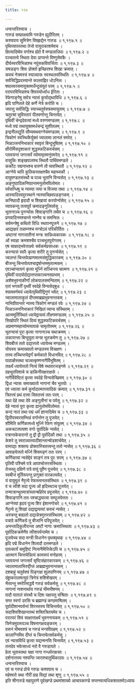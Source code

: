 ```yaml
---
title: १९७

---
```

धन्वन्तरिरुवाच ।  
गारुडं सम्प्रवक्ष्यामि गरुडेन ह्युदीरितम् ।  
कश्यपाय सुमित्रेण विषहृद्येन गारुडः ॥ १,१९७.१ ॥  
पृथिव्यापस्तथा तेजो वायुराकाशमेवच ।  
क्षित्यादिष्वेव वर्गाश्च ह्येते वै मण्डलाधिपाः ॥ १,१९७.२ ॥  
पञ्चतत्त्वे स्थिता देवाः प्राप्यन्ते विष्णुसेवकैः ।  
दीर्घस्वरविभिन्नाश्च नपुंसकविवर्जिताः ॥ १,१९७.३ ॥  
सषडङ्गः शिवः प्रोक्तो हृच्छिरश्च शिखा क्रमात् ।  
कवचं नेत्रमस्त्रं स्यान्न्यासः स्वस्थलसंस्थितिः ॥ १,१९७.४ ॥  
सर्वसिद्धिप्रदस्यान्ते कालवह्निर धोऽनिलः ।  
षष्ठस्वरसमायुक्तमर्धेन्दुसंयुतं परम् ॥ १,१९७.५ ॥  
परापरविभिन्नाश्च शिवस्योर्ध्वाध ईरिताः ।  
रेफेणाङ्गेषु सर्वत्र न्यासं कुर्याद्यथाविधि ॥ १,१९७.६ ॥  
हृदि पाणितले देहे कर्णे नेत्रे करोति च ।  
जपात्तु सर्वसिद्धिः स्याच्चतुर्वक्त्रसमायुताम् ॥ १,१९७.७ ॥  
चतुरश्रां सुविस्तारं पीतवर्णान्तु चिन्तयेत् ।  
पृथिवीं चेन्द्रदेवत्यां मध्ये वरुणमण्डलम् ॥ १,१९७.८ ॥  
मध्ये पद्मं तथायुक्तमर्धचन्द्रं सुशीतलम् ।  
इन्द्रनीलद्युतिं सौम्यमथवाग्नेयमण्डलम् ॥ १,१९७.९ ॥  
त्रिकोणं स्वस्थिकैर्युक्तं ज्वालामा लानलं स्मरेत् ।  
भिन्नाञ्जननिभाकारं स्ववृत्तं बिन्दुभूषितम् ॥ १,१९७.१० ॥  
क्षीरोर्मिसदृशाकारं शुद्धस्फटिकवर्चसम् ।  
प्लावयन्तं जगत्सर्वं व्योमामृतमनुंस्मरेत् ॥ १,१९७.११ ॥  
वासुकिः शङ्खपालश्च स्थितौ पार्थिवमण्डले ।  
कर्कोटः पद्मनाभश्च वारुणे तौ व्यवस्थितौ ॥ १,१९७.१२ ॥  
आग्नेये चापि कुलिकस्तक्षश्चैव महाब्जकौ ।  
वायुमण्डलसंस्थौ च पञ्च भूतानि विन्यसेत् ॥ १,१९७.१३ ॥  
अङ्गुष्ठादिकनिष्ठान्तमनुलोमविलोमतः ।  
पर्वसन्धिषु च न्यस्या जया च विजया तथा ॥ १,१९७.१४ ॥  
आस्यादिस्वपुरस्थाने न्यस्याच्छिवपडङ्गकम् ।  
कनिष्ठादौ हृदादौ च शिखायां करयोर्न्यसेत् ॥ १,१९७.१५ ॥  
व्यापकन्तु तत्वपूर्वं क्रमादङ्गुलिपर्वसु ।  
भूतानाञ्च पुनर्न्यासः शिवाङ्गानि तथैव च ॥ १,१९७.१६ ॥  
प्रणवादिनमश्चान्ते नाम्नैव च समन्वितः ।  
सर्वमन्त्रेषु कथितो विधिः स्थापनपूजने ॥ १,१९७.१७ ॥  
आद्याक्षरं तन्नाम्नश्च मन्त्रोऽयं परिकीर्तितः ।  
अष्टानां नागजातीनां मन्त्रः सान्निध्यकारकः ॥ १,१९७.१८ ॥  
ओं स्वाहा क्रमशश्चैव पञ्चभूतपुरोगतम् ।  
एष साक्षाद्भवेत्तार्क्ष्यः सर्वकर्मप्रसाधकः ॥ १,१९७.१९ ॥  
करन्यासं स्वरैः कृत्वा शरीरे तु पुनर्न्यसेत् ।  
ज्वलन्तं चिन्तयेत्प्राणमात्मसंशुद्धिकारकम् ॥ १,१९७.२० ॥  
बीजन्तु चिन्तयेत्पश्चाद्वर्षान्तममृतात्मकम् ।  
एवञ्चाप्यायनं कृत्वा मूर्ध्नि सञ्चिन्त्य चात्मनः ॥ १,१९७.२१ ॥  
पृथिवीं पादयोर्दद्यात्तप्तकाञ्चनसप्रभाम् ।  
अशेषभुवनाकीर्णां लोकपालसमन्विताम् ॥ १,१९७.२२ ॥  
एतां भगवतीं पृथ्वीं स्वदेहे विन्यसेद्बुधः ।  
श्यामवर्णमयं ध्यायेत्पृथिवीद्विगुणं भवेत् ॥ १,१९७.२३ ॥  
ज्वालामालाकुलं दीप्तमाब्रह्मभुवनान्तकम् ।  
नाभिग्रीवान्तरे न्यस्य त्रिकोणं मण्डलं रवेः ॥ १,१९७.२४ ॥  
भिन्नाञ्जननिभाकारं निखिलं व्याप्य संस्थितम् ।  
आत्ममूर्तिस्थितं ध्यायेद्वायव्यं तीक्ष्णमण्डलम् ॥ १,१९७.२५ ॥  
सिखोपरि स्थितं दिव्यं शुद्धस्फटिकवर्चसम् ।  
अप्रमाणमहाव्योमव्यापकं चामृतोपमम् ॥ १,१९७.२६ ॥  
भूतन्यासं पुरा कृत्वा नागानाञ्च यथाक्रमम् ।  
लकारान्ता बिन्दुयुता मन्त्रा भूतक्रमेण तु ॥ १,१९७.२७ ॥  
शिवबीजं ततो दद्यात्ततो ध्यायेच्च मण्डलम् ।  
योयस्य क्रमाख्यातो मण्डलस्य विचक्षणः ।  
तस्य तच्चिन्तयेद्वर्णं कर्मकाले विधानवित् ॥ १,१९७.२८ ॥  
पादपक्षैस्तथा चञ्चत्कृष्णनागैर्विभूषितम् ।  
तार्क्ष्यं ध्यायेत्ततो नित्यं विषे स्थावरजङ्गमे ॥ १,१९७.२९ ॥  
ग्रहभूतपिशाचे च डाकिनीयक्षराक्षसे ।  
नागैर्विवेष्टितं कृत्वा स्वदेहे विन्यसेच्छिवम् ॥ १,१९७.३० ॥  
द्विधा न्यासः समाख्यातो नागानां चैव भूतयोः ।  
एवं ध्यात्वा कर्म कुर्यादात्मतत्त्वादिकं क्रमात् ॥ १,१९७.३१ ॥  
त्रितत्त्वं प्रथं दत्त्वा सिवतत्त्वं ततः परम् ।  
यथा देहे तथा देवे अङ्गुलीनां च पर्वसु ॥ १,१९७.३२ ॥  
देहे न्यासं पुरा कृत्वा ह्यनुलोमविलोमतः ।  
कन्दं नालं तथा पद्मं धर्मं ज्ञानादिमेव च ॥ १,१९७.३३ ॥  
द्वितीयस्वरसम्भिन्नं वर्गान्तेन तु पूजयेत् ।  
शौमिति कर्णिकामध्ये मूर्ध्नि रेफेण संयुतम् ॥ १,१९७.३४ ॥  
अकचटतपयशा वर्गाः पूर्वादिके न्यसेत् ।  
पत्रान्तकेसरान्ते तु द्वौ द्वौ पूर्वादिकौ तथा ॥ १,१९७.३५ ॥  
केशरे तु स्वरान्न्यस्यादीशान्तान्षोडशार्चयेत् ।  
वामाद्याः शक्तयः प्रोक्तास्त्रितत्त्वन्तु ततो न्यसेत् ॥ १,१९७.३६ ॥  
आवाहयेत्ततो मर्ध्नि शिवमङ्गं ततः परम् ।  
कर्णिकायां न्यसेद्देवं साङ्गं तत्र पुरः सरम् ॥ १,१९७.३७ ॥  
पृतिवी पश्चिमे पत्रे आपश्चोत्तरसंस्थिताः ।  
तेजस्तु दक्षिणे पत्रे वायुं पूर्वेण पूजयेत् ॥ १,१९७.३८ ॥  
स्वबीजं मूर्तिरूपन्तु प्रागुक्तं पारकल्पयेत् ।  
यं वायुमूलं नैरृत्ये रेफस्त्वनलसंस्थितः ॥ १,१९७.३९ ॥  
वं च त्वीशे सदा पूज्य ओं हृदिस्थञ्च पूजयेत् ।  
तन्मात्रान्भूतमात्रांस्तान्बहिरेव प्रपूजयेत् ॥ १,१९७.४० ॥  
शिवाङ्गानि ततः पश्चाद्ध्यात्वा सम्पूजयेत्ततः ।  
आग्नेय्यां हृदयं पूज्य शिर ईशानगोचरे ॥ १,१९७.४१ ॥  
नैरृत्ये तु शिखां दद्याद्वायव्यां कवचं न्यसेत् ।  
अस्त्रन्तु बाह्यतो दद्यान्नेत्रमुत्तरसंस्थितम् ॥ १,१९७.४२ ॥  
पत्राग्रे कर्णिकग्रे तु बीजानि परिपूजयेत् ।  
अनन्तादिकुलीरान्ता अष्टौ नागाः क्रमात्स्थिताः ॥ १,१९७.४३ ॥  
पूर्वादिकक्रमेणैव त्वीशपर्यन्तमेव च ।  
पूजयेच्च सदा मन्त्री विधानेन पृथक्पृथक् ॥ १,१९७.४४ ॥  
हृदि पद्मे विधानेन शिलादौ दत्तमण्डले ।  
एतत्कार्यं समुद्दिष्टं नित्यनैमित्तिकेऽपि च ॥ १,१९७.४५ ॥  
आत्मानं चिन्तयेन्नित्यं कामरूपं मनोहरम् ।  
प्लावयन्तं जगत्सर्वं सृष्टिसंहारकारकम् ॥ १,१९७.४६ ॥  
ज्वालामालाभिरुद्दीप्तं आब्रह्मभुवनान्तकम् ।  
दशबाहुं चतुर्वक्त्रं पिङ्गाक्षं शूलपाणिनम् ॥ १,१९७.४७ ॥  
दंष्ट्राकरालमत्युग्रं त्रिनेत्रं शशिशेखरम् ।  
भैरवन्तु स्मरेत्सिद्ध्यै गरुडं सर्वकर्मसु ॥ १,१९७.४८ ॥  
नागानां नाशनार्थाय गरुडं भीमभीषणम् ।  
पादौ पातालं संस्थौ च दिशः पक्षास्तु संश्रिताः ॥ १,१९७.४९ ॥  
सप्त स्वर्गा उरसि च ब्रह्माण्डं कण्ठमाश्रितम् ।  
पूर्वादीशानपर्यन्तं शिरस्तस्य विचिन्तयेत् ॥ १,१९७.५० ॥  
सदाशिवशिखान्तस्थं शक्तित्रितयमेव च ।  
परात्परं शिवं साक्षात्तार्क्ष्यं भुवननायकम् ॥ १,१९७.५१ ॥  
त्रिनेत्रमुग्ररूपञ्च विषनागक्षयङ्करम् ।  
ग्रसनं भीमवक्त्रं च गरुडं मन्त्रविग्रहम् ॥ १,१९७.५२ ॥  
कालाग्निमिव दीप्तं च चिन्तयेत्सर्वकर्मसु ।  
एवं न्यासविधिं कृत्वा यद्यन्मनसि चिन्तयेत् ॥ १,१९७.५३ ॥  
तत्तदेव भवेत्साध्यं नरो वै गरुडायते ।  
प्रेता भूतास्तथा यक्षा नागा गन्धर्वराक्षसाः ।  
दर्शनात्तस्य नश्यन्ति ज्वराश्चातुर्थिकादयः ॥ १,१९७.५४ ॥  
धन्वन्तरिरुवाच ।  
एवं स गरुडं प्रोचे गरुडः कश्यपाय च ।  
महेश्वरो यथा गौरीं प्राह विद्यां तथा शृणु ॥ १,१९७.५५ ॥  
इति श्रीगारुडे महापुराणे पूर्वखण्डे प्रथमांशाख्ये आचारकाण्डे सप्तनवत्यधिकशततमोऽध्यायः